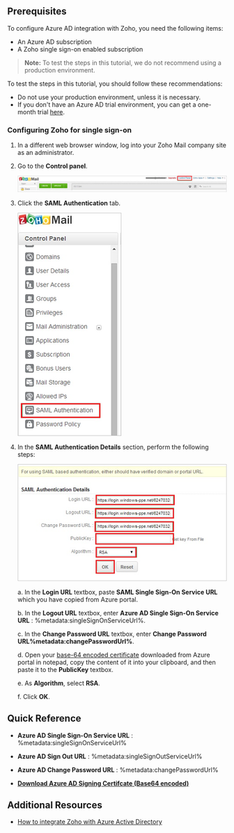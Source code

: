 ## Prerequisites

To configure Azure AD integration with Zoho, you need the following items:

- An Azure AD subscription
- A Zoho single sign-on enabled subscription

> **Note:**
> To test the steps in this tutorial, we do not recommend using a production environment.

To test the steps in this tutorial, you should follow these recommendations:

- Do not use your production environment, unless it is necessary.
- If you don't have an Azure AD trial environment, you can get a one-month trial [here](https://azure.microsoft.com/pricing/free-trial/).

### Configuring Zoho for single sign-on

1. In a different web browser window, log into your Zoho Mail company site as an administrator.

2. Go to the **Control panel**.
   
    ![Control Panel](./media/ic789607.png "Control Panel")

3. Click the **SAML Authentication** tab.
   
    ![SAML Authentication](./media/ic789608.png "SAML Authentication")

4. In the **SAML Authentication Details** section, perform the following steps:
   
    ![SAML Authentication Details](./media/ic789609.png "SAML Authentication Details")
   
    a. In the **Login URL** textbox, paste **SAML Single Sign-On Service URL** which you have copied from Azure portal.
   
    b. In the **Logout URL** textbox, enter **Azure AD Single Sign-On Service URL** : %metadata:singleSignOnServiceUrl%.
   
    c. In the **Change Password URL** textbox, enter **Change Password URL%metadata:changePasswordUrl%**.
       
    d. Open your [base-64 encoded certificate](%metadata:certificateDownloadBase64Url%) downloaded from Azure portal in notepad, copy the content of it into your clipboard, and then paste it to the **PublicKey** textbox.
   
    e. As **Algorithm**, select **RSA**.
   
    f. Click **OK**.





## Quick Reference

* **Azure AD Single Sign-On Service URL** : %metadata:singleSignOnServiceUrl%

* **Azure AD Sign Out URL** : %metadata:singleSignOutServiceUrl%

* **Azure AD Change Password URL** : %metadata:changePasswordUrl% 



* **[Download Azure AD Signing Certifcate (Base64 encoded)](%metadata:certificateDownloadBase64Url%)**



## Additional Resources

* [How to integrate Zoho with Azure Active Directory](https://docs.microsoft.com/azure/active-directory/active-directory-saas-zoho-mail-tutorial)
